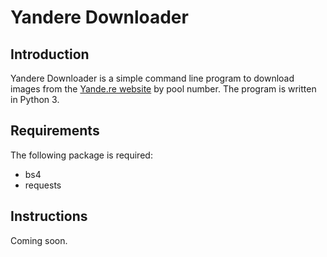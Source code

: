 # Yandere Downloader

## Introduction
Yandere Downloader is a simple command line program to download images from the [Yande.re website](https://yande.re) by pool number. The program is written in Python 3.

## Requirements
The following package is required:
   * bs4
   * requests

## Instructions
Coming soon.
